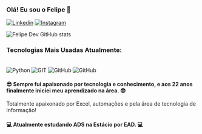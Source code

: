 ### Olá! Eu sou o Felipe 👋

[![Linkedin](https://img.shields.io/badge/LinkedIn-0077B5?style=for-the-badge&logo=linkedin&logoColor=white)](https://www.linkedin.com/in/felipefreitasof/)
[![Instagram](https://img.shields.io/badge/Instagram-E4405F?style=for-the-badge&logo=instagram&logoColor=white)](https://www.instagram.com/freitas.zoz/)

![Felipe Dev GitHub stats](https://github-readme-stats.vercel.app/api?username=devfelipeeduardo&show_icons=true&theme=dracula)

### Tecnologias Mais Usadas Atualmente:
<div style="display: inline-block"> <br/>

 <img align="center" alt="Python" src="https://img.shields.io/badge/Python-14354C?style=for-the-badge&logo=python&logoColor=white" />
 <img align="center" alt="GIT" src="https://img.shields.io/badge/GIT-E44C30?style=for-the-badge&logo=git&logoColor=white" />
 <img align="center" alt="GitHub" src="https://img.shields.io/badge/Microsoft_Excel-217346?style=for-the-badge&logo=microsoft-excel&logoColor=white](https://github.com/devfelipeeduardo" />
 <img align="center" alt="GitHub" src="https://img.shields.io/badge/.NET-5C2D91?style=for-the-badge&logo=.net&logoColor=white](https://github.com/devfelipeeduardo" />


</div>

<br/>

#### 😎 Sempre fui apaixonado por tecnologia e conhecimento, e aos 22 anos finalmente iniciei meu aprendizado na área. 😎

Totalmente apaixonado por Excel, automações e pela área de tecnologia de informação!
<br/>

#### 💻 Atualmente estudando ADS na Estácio por EAD. 💻
